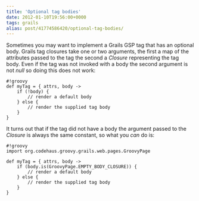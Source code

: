 ```yaml
---
title: 'Optional tag bodies'
date: 2012-01-10T19:56:00+0000
tags: grails
alias: post/41774586420/optional-tag-bodies/
---
```


Sometimes you may want to implement a Grails GSP tag that has an optional body. Grails tag closures take one or two arguments, the first a map of the attributes passed to the tag the second a _Closure_ representing the tag body. Even if the tag was not invoked with a body the second argument is not _null_ so doing this does not work:

	#!groovy
	def myTag = { attrs, body ->
		if (!body) {
			// render a default body
		} else {
			// render the supplied tag body
		}
	}

It turns out that if the tag did not have a body the argument passed to the _Closure_ is always the same constant, so what you _can_ do is:

	#!groovy
	import org.codehaus.groovy.grails.web.pages.GroovyPage

	def myTag = { attrs, body ->
		if (body.is(GroovyPage.EMPTY_BODY_CLOSURE)) {
			// render a default body
		} else {
			// render the supplied tag body
		}
	}

